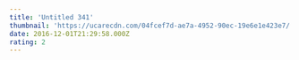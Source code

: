 ```yaml
---
title: 'Untitled 341'
thumbnail: 'https://ucarecdn.com/04fcef7d-ae7a-4952-90ec-19e6e1e423e7/'
date: 2016-12-01T21:29:58.000Z
rating: 2
---
```

